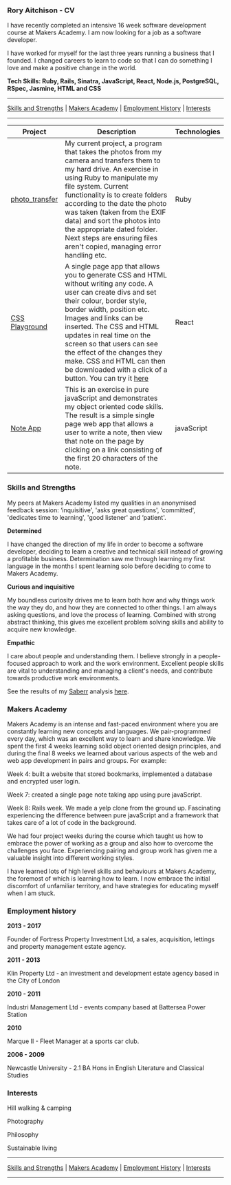 ### Rory Aitchison - CV

I have recently completed an intensive 16 week software development course at Makers Academy. I am now looking for a job as a software developer.

I have worked for myself for the last three years running a business that I founded. I changed careers to learn to code so that I can do something I love and make a positive change in the world.

**Tech Skills: Ruby, Rails, Sinatra, JavaScript, React, Node.js, PostgreSQL, RSpec, Jasmine, HTML and CSS**

__________________________________________________________________________________________________________________________________________________________
[Skills and Strengths](#skills-and-strengths) | [Makers Academy](#makers-academy) | [Employment History](#employment-history) | [Interests](#interests)
__________________________________________________________________________________________________________________________________________________________


| Project   | Description | Technologies |
|---        |---         |---           |
| [photo_transfer](https://github.com/roryai/photo_transfer) | My current project, a program that takes the photos from my camera and transfers them to my hard drive. An exercise in using Ruby to manipulate my file system. Current functionality is to create folders according to the date the photo was taken (taken from the EXIF data) and sort the photos into the appropriate dated folder. Next steps are ensuring files aren't copied, managing error handling etc. | Ruby |
| [CSS Playground](https://github.com/roryai/CSS-playground) | A single page app that allows you to generate CSS and HTML without writing any code. A user can create divs and set their colour, border style, border width, position etc. Images and links can be inserted. The CSS and HTML updates in real time on the screen so that users can see the effect of the changes they make. CSS and HTML can then be downloaded with a click of a button. You can try it [here](https://css-play.herokuapp.com) | React |
| [Note App](https://github.com/roryai/note-app) | This is an exercise in pure javaScript and demonstrates my object oriented code skills. The result is a simple single page web app that allows a user to write a note, then view that note on the page by clicking on a link consisting of the first 20 characters of the note. | javaScript |



### Skills and Strengths

My peers at Makers Academy listed my qualities in an anonymised feedback session: ‘inquisitive', 'asks great questions', ‘committed', 'dedicates time to learning', 'good listener' and ‘patient'.

**Determined**

I have changed the direction of my life in order to become a software developer, deciding to learn a creative and technical skill instead of growing a profitable business. Determination saw me through learning my first language in the months I spent learning solo before deciding to come to Makers Academy.

**Curious and inquisitive**

My boundless curiosity drives me to learn both how and why things work the way they do, and how they are connected to other things. I am always asking questions, and love the process of learning. Combined with strong abstract thinking, this gives me excellent problem solving skills and ability to acquire new knowledge.

**Empathic**

I care about people and understanding them. I believe strongly in a people-focused approach to work and the work environment. Excellent people skills are vital to understanding and managing a client's needs, and contribute towards productive work environments.

See the results of my [Saberr](https://www.saberr.com) analysis [here](http://imgur.com/a/ILkhy).


### Makers Academy

Makers Academy is an intense and fast-paced environment where you are constantly learning new concepts and languages. We pair-programmed every day, which was an excellent way to learn and share knowledge. We spent the first 4 weeks learning solid object oriented design principles, and during the final 8 weeks we learned about various aspects of the web and web app development in pairs and groups. For example:

Week 4: built a website that stored bookmarks, implemented a database and encrypted user login.

Week 7: created a single page note taking app using pure javaScript.

Week 8: Rails week. We made a yelp clone from the ground up. Fascinating experiencing the difference between pure javaScript and a framework that takes care of a lot of code in the background.

We had four project weeks during the course which taught us how to embrace the power of working as a group and also how to overcome the challenges you face. Experiencing pairing and group work has given me a valuable insight into different working styles.

I have learned lots of high level skills and behaviours at Makers Academy, the foremost of which is learning how to learn. I now embrace the initial discomfort of unfamiliar territory, and have strategies for educating myself when I am stuck.

### Employment history

**2013 - 2017**

Founder of Fortress Property Investment Ltd, a sales, acquisition, lettings and property management estate agency.

**2011 - 2013**

Klin Property Ltd - an investment and development estate agency based in the City of London

**2010 - 2011**

Industri Management Ltd - events company based at Battersea Power Station

**2010**

Marque II - Fleet Manager at a sports car club.

**2006 - 2009**

Newcastle University - 2.1 BA Hons in English Literature and Classical Studies


### Interests

Hill walking & camping

Photography

Philosophy

Sustainable living

__________________________________________________________________________________________________________________________________________________________
[Skills and Strengths](#skills-and-strengths) | [Makers Academy](#makers-academy) | [Employment History](#employment-history) | [Interests](#interests)
__________________________________________________________________________________________________________________________________________________________
